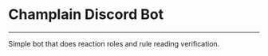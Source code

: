 <!-- https://discord.com/api/oauth2/authorize?client_id=726520970428416080&permissions=268512320&scope=bot -->

# Champlain Discord Bot
---

Simple bot that does reaction roles and rule reading verification.